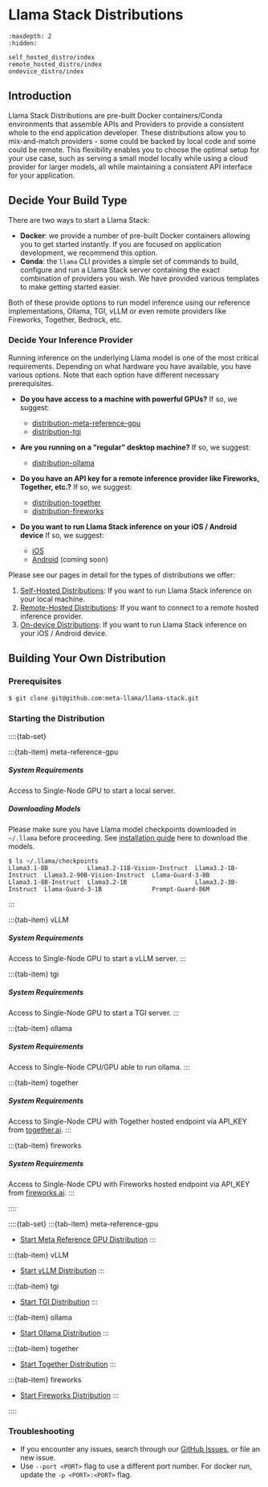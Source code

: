 # Llama Stack Distributions


```{toctree}
:maxdepth: 2
:hidden:

self_hosted_distro/index
remote_hosted_distro/index
ondevice_distro/index
```
## Introduction

Llama Stack Distributions are pre-built Docker containers/Conda environments that assemble APIs and Providers to provide a consistent whole to the end application developer.
These distributions allow you to mix-and-match providers - some could be backed by local code and some could be remote. This flexibility enables you to choose the optimal setup for your use case, such as serving a small model locally while using a cloud provider for larger models, all while maintaining a consistent API interface for your application.


## Decide Your Build Type
There are two ways to start a Llama Stack:

- **Docker**: we provide a number of pre-built Docker containers allowing you to get started instantly. If you are focused on application development, we recommend this option.
- **Conda**: the `llama` CLI provides a simple set of commands to build, configure and run a Llama Stack server containing the exact combination of providers you wish. We have provided various templates to make getting started easier.

Both of these provide options to run model inference using our reference implementations, Ollama, TGI, vLLM or even remote providers like Fireworks, Together, Bedrock, etc.

### Decide Your Inference Provider

Running inference on the underlying Llama model is one of the most critical requirements. Depending on what hardware you have available, you have various options. Note that each option have different necessary prerequisites.

- **Do you have access to a machine with powerful GPUs?**
If so, we suggest:
  - [distribution-meta-reference-gpu](./self_hosted_distro/meta-reference-gpu.md)
  - [distribution-tgi](./self_hosted_distro/tgi.md)

- **Are you running on a "regular" desktop machine?**
If so, we suggest:
  - [distribution-ollama](./self_hosted_distro/ollama.md)

- **Do you have an API key for a remote inference provider like Fireworks, Together, etc.?** If so, we suggest:
  - [distribution-together](./remote_hosted_distro/together.md)
  - [distribution-fireworks](./remote_hosted_distro/fireworks.md)

- **Do you want to run Llama Stack inference on your iOS / Android device** If so, we suggest:
  - [iOS](./ondevice_distro/ios_sdk.md)
  - [Android](https://github.com/meta-llama/llama-stack-client-kotlin) (coming soon)

Please see our pages in detail for the types of distributions we offer:

1. [Self-Hosted Distributions](./self_hosted_distro/index.md): If you want to run Llama Stack inference on your local machine.
2. [Remote-Hosted Distributions](./remote_hosted_distro/index.md): If you want to connect to a remote hosted inference provider.
3. [On-device Distributions](./ondevice_distro/index.md): If you want to run Llama Stack inference on your iOS / Android device.

## Building Your Own Distribution

### Prerequisites

```bash
$ git clone git@github.com:meta-llama/llama-stack.git
```


### Starting the Distribution

::::{tab-set}

:::{tab-item} meta-reference-gpu
##### System Requirements
Access to Single-Node GPU to start a local server.

##### Downloading Models
Please make sure you have Llama model checkpoints downloaded in `~/.llama` before proceeding. See [installation guide](../cli_reference/download_models.md) here to download the models.

```
$ ls ~/.llama/checkpoints
Llama3.1-8B           Llama3.2-11B-Vision-Instruct  Llama3.2-1B-Instruct  Llama3.2-90B-Vision-Instruct  Llama-Guard-3-8B
Llama3.1-8B-Instruct  Llama3.2-1B                   Llama3.2-3B-Instruct  Llama-Guard-3-1B              Prompt-Guard-86M
```

:::

:::{tab-item} vLLM
##### System Requirements
Access to Single-Node GPU to start a vLLM server.
:::

:::{tab-item} tgi
##### System Requirements
Access to Single-Node GPU to start a TGI server.
:::

:::{tab-item} ollama
##### System Requirements
Access to Single-Node CPU/GPU able to run ollama.
:::

:::{tab-item} together
##### System Requirements
Access to Single-Node CPU with Together hosted endpoint via API_KEY from [together.ai](https://api.together.xyz/signin).
:::

:::{tab-item} fireworks
##### System Requirements
Access to Single-Node CPU with Fireworks hosted endpoint via API_KEY from [fireworks.ai](https://fireworks.ai/).
:::

::::


::::{tab-set}
:::{tab-item} meta-reference-gpu
- [Start Meta Reference GPU Distribution](./self_hosted_distro/meta-reference-gpu.md)
:::

:::{tab-item} vLLM
- [Start vLLM Distribution](./self_hosted_distro/remote-vllm.md)
:::

:::{tab-item} tgi
- [Start TGI Distribution](./self_hosted_distro/tgi.md)
:::

:::{tab-item} ollama
- [Start Ollama Distribution](./self_hosted_distro/ollama.md)
:::

:::{tab-item} together
- [Start Together Distribution](./self_hosted_distro/together.md)
:::

:::{tab-item} fireworks
- [Start Fireworks Distribution](./self_hosted_distro/fireworks.md)
:::

::::

### Troubleshooting

- If you encounter any issues, search through our [GitHub Issues](https://github.com/meta-llama/llama-stack/issues), or file an new issue.
- Use `--port <PORT>` flag to use a different port number. For docker run, update the `-p <PORT>:<PORT>` flag.
